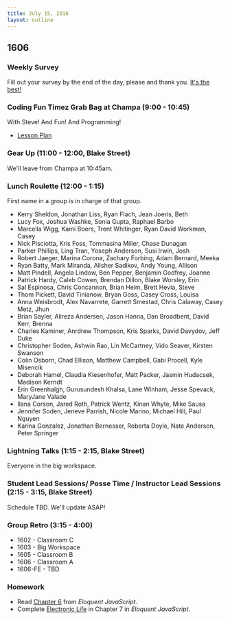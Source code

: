 ```yaml
---
title: July 15, 2016
layout: outline
---
```


## 1606

### Weekly Survey

Fill out your survey by the end of the day, please and thank you. [It's the best!](http://goo.gl/forms/ez1TDsVimnABZiRH2)

### Coding Fun Timez Grab Bag at Champa (9:00 - 10:45)

With Steve! And Fun! And Programming!

- [Lesson Plan](http://codepen.io/team/turing/post/generating-art-with-code)

### Gear Up (11:00 - 12:00, Blake Street)

We'll leave from Champa at 10:45am.

### Lunch Roulette (12:00 - 1:15)

First name in a group is in charge of that group.

* Kerry Sheldon, Jonathan Liss, Ryan Flach, Jean Joeris, Beth
* Lucy Fox, Joshua Washke, Sonia Gupta, Raphael Barbo
* Marcella Wigg, Kami Boers, Trent Whitinger, Ryan David Workman, Casey
* Nick Pisciotta, Kris Foss, Tommasina Miller, Chase Dunagan
* Parker Phillips, Ling Tran, Yoseph Anderson, Susi Irwin, Josh
* Robert Jaeger, Marina Corona, Zachary Forbing, Adam Bernard, Meeka
* Ryan Batty, Mark Miranda, Alisher Sadikov, Andy Young, Allison
* Matt Pindell, Angela Lindow, Ben Pepper, Benjamin Godfrey, Joanne
* Patrick Hardy, Caleb Cowen, Brendan Dillon, Blake Worsley, Erin
* Sal Espinosa, Chris Concannon, Brian Heim, Brett Hevia, Steve
* Thom Pickett, David Tinianow, Bryan Goss, Casey Cross, Louisa
* Anna Weisbrodt, Alex Navarrete, Garrett Smestad, Chris Calaway, Casey Metz, Jhun
* Brian Sayler, Alireza Andersen, Jason Hanna, Dan Broadbent, David Kerr, Brenna
* Charles Kaminer, Anrdrew Thompson, Kris Sparks, David Davydov, Jeff Duke
* Christopher Soden, Ashwin Rao, Lin McCartney, Vido Seaver, Kirsten Swanson
* Colin Osborn, Chad Ellison, Matthew Campbell, Gabi Procell, Kyle Misencik
* Deborah Hamel, Claudia Kiesenhofer, Matt Packer, Jasmin Hudacsek, Madison Kerndt
* Erin Greenhalgh, Gurusundesh Khalsa, Lane Winham, Jesse Spevack, MaryJane Valade
* Ilana Corson, Jared Roth, Patrick Wentz, Kinan Whyte, Mike Sausa
* Jennifer Soden, Jeneve Parrish, Nicole Marino, Michael Hill, Paul Nguyen
* Karina Gonzalez, Jonathan Bernesser, Roberta Doyle, Nate Anderson, Peter Springer

### Lightning Talks (1:15 - 2:15, Blake Street)

Everyone in the big workspace.

### Student Lead Sessions/ Posse Time / Instructor Lead Sessions (2:15 - 3:15, Blake Street)

Schedule TBD. We'll update ASAP!

### Group Retro (3:15 - 4:00)

- 1602 - Classroom C
- 1603 - Big Workspace
- 1605 - Classroom B
- 1606 - Classroom A
- 1606-FE - TBD

### Homework

- Read [Chapter 6][] from _Eloquent JavaScript_.
- Complete [Electronic Life] in Chapter 7 in _Eloquent JavaScript_.

[Chapter 6]: http://eloquentjavascript.net/06_object.html
[Electronic Life]: http://eloquentjavascript.net/07_elife.html
